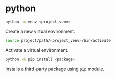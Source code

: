 # python

```bash
python -m venv <project_venv>
```

Create a new virtual environment.

```bash
source project/path/<project_venv>/bin/activate
```

Activate a virtual environment.

```bash
python -m pip install <package>
```

Installs a third-party package using `pip` module.
